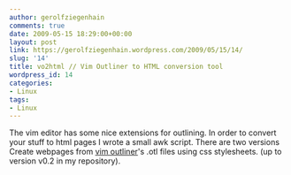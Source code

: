 ```yaml
---
author: gerolfziegenhain
comments: true
date: 2009-05-15 18:29:00+00:00
layout: post
link: https://gerolfziegenhain.wordpress.com/2009/05/15/14/
slug: '14'
title: vo2html // Vim Outliner to HTML conversion tool
wordpress_id: 14
categories:
- Linux
tags:
- Linux
---
```


The vim editor has some nice extensions for outlining. In order to convert your stuff to html pages I wrote a small awk script. There are two versions Create webpages from [vim outliner](http://www.vimoutliner.org/)'s .otl files using css stylesheets. (up to version v0.2 in my repository).

